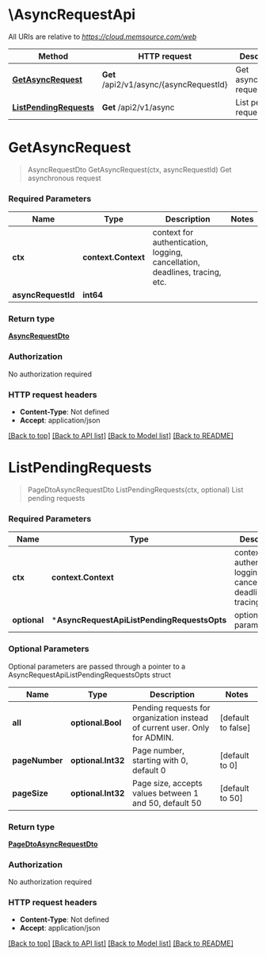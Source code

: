 # \AsyncRequestApi

All URIs are relative to *https://cloud.memsource.com/web*

Method | HTTP request | Description
------------- | ------------- | -------------
[**GetAsyncRequest**](AsyncRequestApi.md#GetAsyncRequest) | **Get** /api2/v1/async/{asyncRequestId} | Get asynchronous request
[**ListPendingRequests**](AsyncRequestApi.md#ListPendingRequests) | **Get** /api2/v1/async | List pending requests


# **GetAsyncRequest**
> AsyncRequestDto GetAsyncRequest(ctx, asyncRequestId)
Get asynchronous request



### Required Parameters

Name | Type | Description  | Notes
------------- | ------------- | ------------- | -------------
 **ctx** | **context.Context** | context for authentication, logging, cancellation, deadlines, tracing, etc.
  **asyncRequestId** | **int64**|  | 

### Return type

[**AsyncRequestDto**](AsyncRequestDto.md)

### Authorization

No authorization required

### HTTP request headers

 - **Content-Type**: Not defined
 - **Accept**: application/json

[[Back to top]](#) [[Back to API list]](../README.md#documentation-for-api-endpoints) [[Back to Model list]](../README.md#documentation-for-models) [[Back to README]](../README.md)

# **ListPendingRequests**
> PageDtoAsyncRequestDto ListPendingRequests(ctx, optional)
List pending requests



### Required Parameters

Name | Type | Description  | Notes
------------- | ------------- | ------------- | -------------
 **ctx** | **context.Context** | context for authentication, logging, cancellation, deadlines, tracing, etc.
 **optional** | ***AsyncRequestApiListPendingRequestsOpts** | optional parameters | nil if no parameters

### Optional Parameters
Optional parameters are passed through a pointer to a AsyncRequestApiListPendingRequestsOpts struct

Name | Type | Description  | Notes
------------- | ------------- | ------------- | -------------
 **all** | **optional.Bool**| Pending requests for organization instead of current user. Only for ADMIN. | [default to false]
 **pageNumber** | **optional.Int32**| Page number, starting with 0, default 0 | [default to 0]
 **pageSize** | **optional.Int32**| Page size, accepts values between 1 and 50, default 50 | [default to 50]

### Return type

[**PageDtoAsyncRequestDto**](PageDtoAsyncRequestDto.md)

### Authorization

No authorization required

### HTTP request headers

 - **Content-Type**: Not defined
 - **Accept**: application/json

[[Back to top]](#) [[Back to API list]](../README.md#documentation-for-api-endpoints) [[Back to Model list]](../README.md#documentation-for-models) [[Back to README]](../README.md)

